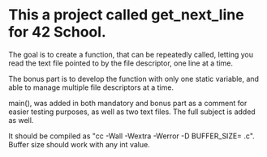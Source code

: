 This a project called get_next_line for 42 School.
======

The goal is to create a function, that can be repeatedly called, letting you read the text file pointed to by the file descriptor, one line at a time.

The bonus part is to develop the function with only one static variable, and
able to manage multiple file descriptors at a time.

main(), was added in both mandatory and bonus part as a comment for easier testing purposes, as well as two text files. The full subject is added as well.

It should be compiled as "cc -Wall -Wextra -Werror -D BUFFER_SIZE=<buffersize> <files>.c". Buffer size should work with any int value.
